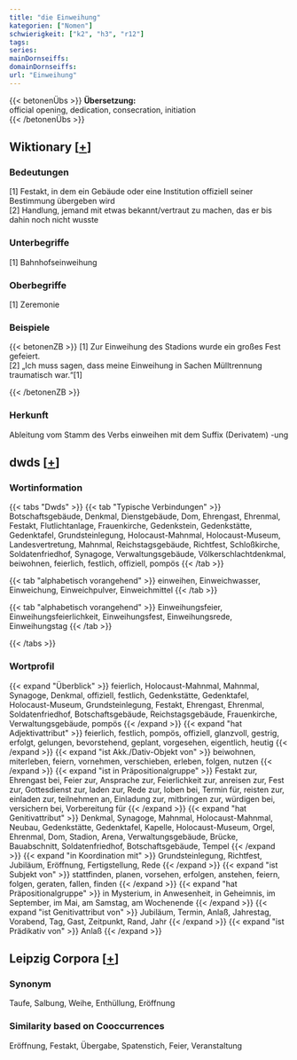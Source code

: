 ```yaml
---
title: "die Einweihung"
kategorien: ["Nomen"]
schwierigkeit: ["k2", "h3", "r12"]
tags:
series:
mainDornseiffs:
domainDornseiffs:
url: "Einweihung"
---
```


{{< betonenÜbs >}}
**Übersetzung:**  
official opening, dedication, consecration, initiation  
{{< /betonenÜbs >}}

## Wiktionary [[+](https://de.wiktionary.org/wiki/Einweihung)]

### Bedeutungen
[1] Festakt, in dem ein Gebäude oder eine Institution offiziell seiner Bestimmung übergeben wird  
[2] Handlung, jemand mit etwas bekannt/vertraut zu machen, das er bis dahin noch nicht wusste  

### Unterbegriffe
[1] Bahnhofseinweihung  

### Oberbegriffe
[1] Zeremonie  

### Beispiele
{{< betonenZB >}}
[1] Zur Einweihung des Stadions wurde ein großes Fest gefeiert.  
[2] „Ich muss sagen, dass meine Einweihung in Sachen Mülltrennung traumatisch war.“[1]  

{{< /betonenZB >}}
### Herkunft
Ableitung vom Stamm des Verbs einweihen mit dem Suffix (Derivatem) -ung  



## dwds [[+](https://www.dwds.de/wb/Einweihung)]

### Wortinformation
{{< tabs "Dwds" >}}
{{< tab "Typische Verbindungen" >}}
Botschaftsgebäude, Denkmal, Dienstgebäude, Dom, Ehrengast, Ehrenmal, Festakt, Flutlichtanlage, Frauenkirche, Gedenkstein, Gedenkstätte, Gedenktafel, Grundsteinlegung, Holocaust-Mahnmal, Holocaust-Museum, Landesvertretung, Mahnmal, Reichstagsgebäude, Richtfest, Schloßkirche, Soldatenfriedhof, Synagoge, Verwaltungsgebäude, Völkerschlachtdenkmal, beiwohnen, feierlich, festlich, offiziell, pompös
{{< /tab >}}

{{< tab "alphabetisch vorangehend" >}}
einweihen, Einweichwasser, Einweichung, Einweichpulver, Einweichmittel
{{< /tab >}}

{{< tab "alphabetisch vorangehend" >}}
Einweihungsfeier, Einweihungsfeierlichkeit, Einweihungsfest, Einweihungsrede, Einweihungstag
{{< /tab >}}

{{< /tabs >}}

### Wortprofil
{{< expand "Überblick" >}} feierlich, Holocaust-Mahnmal, Mahnmal, Synagoge, Denkmal, offiziell, festlich, Gedenkstätte, Gedenktafel, Holocaust-Museum, Grundsteinlegung, Festakt, Ehrengast, Ehrenmal, Soldatenfriedhof, Botschaftsgebäude, Reichstagsgebäude, Frauenkirche, Verwaltungsgebäude, pompös {{< /expand >}}
{{< expand "hat Adjektivattribut" >}} feierlich, festlich, pompös, offiziell, glanzvoll, gestrig, erfolgt, gelungen, bevorstehend, geplant, vorgesehen, eigentlich, heutig {{< /expand >}}
{{< expand "ist Akk./Dativ-Objekt von" >}} beiwohnen, miterleben, feiern, vornehmen, verschieben, erleben, folgen, nutzen {{< /expand >}}
{{< expand "ist in Präpositionalgruppe" >}} Festakt zur, Ehrengast bei, Feier zur, Ansprache zur, Feierlichkeit zur, anreisen zur, Fest zur, Gottesdienst zur, laden zur, Rede zur, loben bei, Termin für, reisten zur, einladen zur, teilnehmen an, Einladung zur, mitbringen zur, würdigen bei, versichern bei, Vorbereitung für {{< /expand >}}
{{< expand "hat Genitivattribut" >}} Denkmal, Synagoge, Mahnmal, Holocaust-Mahnmal, Neubau, Gedenkstätte, Gedenktafel, Kapelle, Holocaust-Museum, Orgel, Ehrenmal, Dom, Stadion, Arena, Verwaltungsgebäude, Brücke, Bauabschnitt, Soldatenfriedhof, Botschaftsgebäude, Tempel {{< /expand >}}
{{< expand "in Koordination mit" >}} Grundsteinlegung, Richtfest, Jubiläum, Eröffnung, Fertigstellung, Rede {{< /expand >}}
{{< expand "ist Subjekt von" >}} stattfinden, planen, vorsehen, erfolgen, anstehen, feiern, folgen, geraten, fallen, finden {{< /expand >}}
{{< expand "hat Präpositionalgruppe" >}} in Mysterium, in Anwesenheit, in Geheimnis, im September, im Mai, am Samstag, am Wochenende {{< /expand >}}
{{< expand "ist Genitivattribut von" >}} Jubiläum, Termin, Anlaß, Jahrestag, Vorabend, Tag, Gast, Zeitpunkt, Rand, Jahr {{< /expand >}}
{{< expand "ist Prädikativ von" >}} Anlaß {{< /expand >}}

## Leipzig Corpora [[+](https://corpora.uni-leipzig.de/en/res?word=Einweihung&corpusId=deu_newscrawl-public_2018)]


### Synonym
Taufe, Salbung, Weihe, Enthüllung, Eröffnung


### Similarity based on Cooccurrences
Eröffnung, Festakt, Übergabe, Spatenstich, Feier, Veranstaltung

